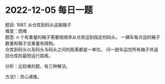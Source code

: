 # 2022-12-05 每日一题


题目: 1687. 从仓库到码头运输箱子  
难度：困难   
题意: n 个有重量的箱子需要按顺序从仓库运到指定的码头。
一辆车每次运的箱子数量和箱子总重量有限制。  
仓库到码头以及码头与码头之间的距离都是一单位。
问一趟车运完所有箱子并返回仓库的最短运行距离。  


分析：比较难的题，有三种解法。  


方法1：贪心递推。